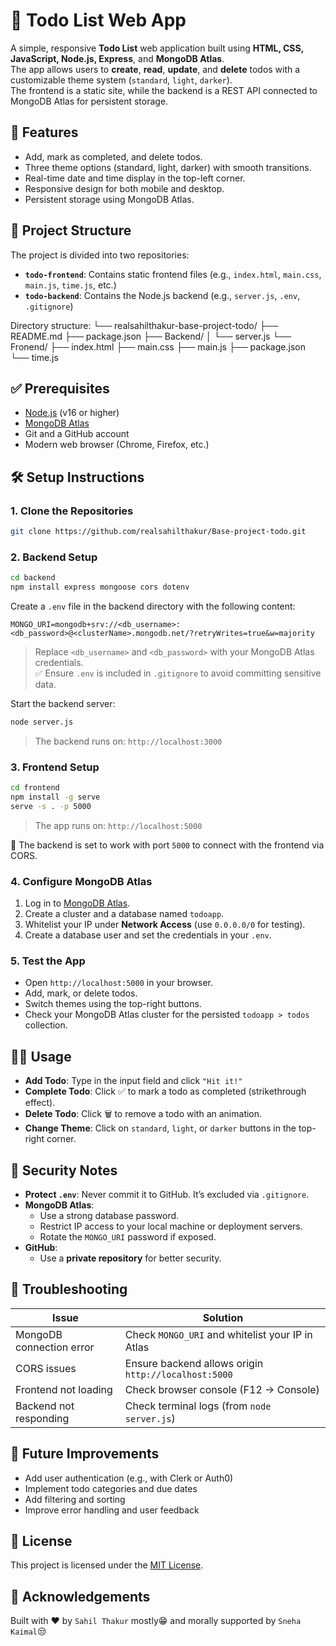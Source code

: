 # 📝 Todo List Web App

A simple, responsive **Todo List** web application built using **HTML, CSS, JavaScript, Node.js, Express**, and **MongoDB Atlas**.  
The app allows users to **create**, **read**, **update**, and **delete** todos with a customizable theme system (`standard`, `light`, `darker`).  
The frontend is a static site, while the backend is a REST API connected to MongoDB Atlas for persistent storage.

## 🚀 Features

- Add, mark as completed, and delete todos.
- Three theme options (standard, light, darker) with smooth transitions.
- Real-time date and time display in the top-left corner.
- Responsive design for both mobile and desktop.
- Persistent storage using MongoDB Atlas.

## 📁 Project Structure

The project is divided into two repositories:

- **`todo-frontend`**: Contains static frontend files (e.g., `index.html`, `main.css`, `main.js`, `time.js`, etc.)
- **`todo-backend`**: Contains the Node.js backend (e.g., `server.js`, `.env`, `.gitignore`)


Directory structure:
└── realsahilthakur-base-project-todo/
    ├── README.md
    ├── package.json
    ├── Backend/
    │   └── server.js
    └── Fronend/
        ├── index.html
        ├── main.css
        ├── main.js
        ├── package.json
        └── time.js



## ✅ Prerequisites

- [Node.js](https://nodejs.org/) (v16 or higher)
- [MongoDB Atlas](https://www.mongodb.com/cloud/atlas)
- Git and a GitHub account
- Modern web browser (Chrome, Firefox, etc.)

## 🛠️ Setup Instructions

### 1. Clone the Repositories

```bash
git clone https://github.com/realsahilthakur/Base-project-todo.git
```

### 2. Backend Setup

```bash
cd backend
npm install express mongoose cors dotenv
```

Create a `.env` file in the backend directory with the following content:

```env
MONGO_URI=mongodb+srv://<db_username>:<db_password>@<clusterName>.mongodb.net/?retryWrites=true&w=majority
```

> Replace `<db_username>` and `<db_password>` with your MongoDB Atlas credentials.  
> ✅ Ensure `.env` is included in `.gitignore` to avoid committing sensitive data.

Start the backend server:


```bash
node server.js
```

> The backend runs on: `http://localhost:3000`

### 3. Frontend Setup

```bash
cd frontend
npm install -g serve
serve -s . -p 5000
```

> The app runs on: `http://localhost:5000`

📌 The backend is set to work with port `5000` to connect with the frontend via CORS.

### 4. Configure MongoDB Atlas

1. Log in to [MongoDB Atlas](https://www.mongodb.com/cloud/atlas).
2. Create a cluster and a database named `todoapp`.
3. Whitelist your IP under **Network Access** (use `0.0.0.0/0` for testing).
4. Create a database user and set the credentials in your `.env`.

### 5. Test the App

- Open `http://localhost:5000` in your browser.
- Add, mark, or delete todos.
- Switch themes using the top-right buttons.
- Check your MongoDB Atlas cluster for the persisted `todoapp > todos` collection.

## 🧑‍💻 Usage

- **Add Todo**: Type in the input field and click `"Hit it!"`
- **Complete Todo**: Click ✅ to mark a todo as completed (strikethrough effect).
- **Delete Todo**: Click 🗑️ to remove a todo with an animation.
- **Change Theme**: Click on `standard`, `light`, or `darker` buttons in the top-right corner.

## 🔐 Security Notes

- **Protect `.env`**: Never commit it to GitHub. It’s excluded via `.gitignore`.
- **MongoDB Atlas**:
  - Use a strong database password.
  - Restrict IP access to your local machine or deployment servers.
  - Rotate the `MONGO_URI` password if exposed.
- **GitHub**:
  - Use a **private repository** for better security.

## 🧪 Troubleshooting

| Issue | Solution |
|-------|----------|
| MongoDB connection error | Check `MONGO_URI` and whitelist your IP in Atlas |
| CORS issues | Ensure backend allows origin `http://localhost:5000` |
| Frontend not loading | Check browser console (F12 → Console) |
| Backend not responding | Check terminal logs (from `node server.js`) |

## 🔮 Future Improvements

- Add user authentication (e.g., with Clerk or Auth0)
- Implement todo categories and due dates
- Add filtering and sorting
- Improve error handling and user feedback

## 📄 License

This project is licensed under the [MIT License](LICENSE).

## 🙌 Acknowledgements

Built with ❤️ by ```Sahil Thakur``` mostly😁 and morally supported by ```Sneha Kaimal```😒

